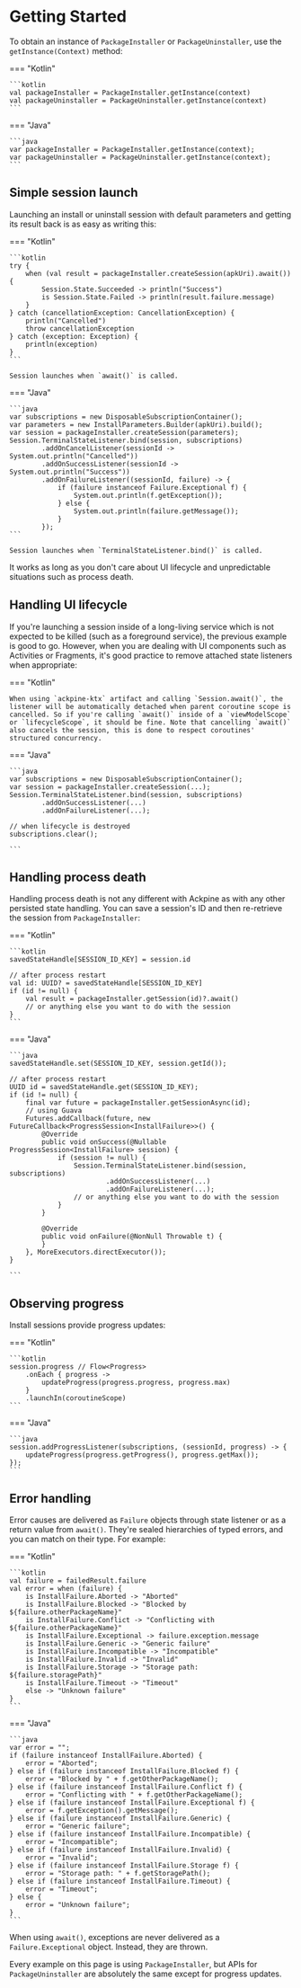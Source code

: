 Getting Started
===============

To obtain an instance of `PackageInstaller` or `PackageUninstaller`, use the `getInstance(Context)` method:

=== "Kotlin"

    ```kotlin
    val packageInstaller = PackageInstaller.getInstance(context)
    val packageUninstaller = PackageUninstaller.getInstance(context)
    ```

=== "Java"

    ```java
    var packageInstaller = PackageInstaller.getInstance(context);
    var packageUninstaller = PackageUninstaller.getInstance(context);
    ```

Simple session launch
---------------------

Launching an install or uninstall session with default parameters and getting its result back is as easy as writing this:

=== "Kotlin"

    ```kotlin
    try {
        when (val result = packageInstaller.createSession(apkUri).await()) {
            Session.State.Succeeded -> println("Success")
            is Session.State.Failed -> println(result.failure.message)
        }
    } catch (cancellationException: CancellationException) {
        println("Cancelled")
        throw cancellationException
    } catch (exception: Exception) {
        println(exception)
    }
    ```

    Session launches when `await()` is called.

=== "Java"

    ```java
    var subscriptions = new DisposableSubscriptionContainer();
    var parameters = new InstallParameters.Builder(apkUri).build();
    var session = packageInstaller.createSession(parameters);
    Session.TerminalStateListener.bind(session, subscriptions)
            .addOnCancelListener(sessionId -> System.out.println("Cancelled"))
            .addOnSuccessListener(sessionId -> System.out.println("Success"))
            .addOnFailureListener((sessionId, failure) -> {
                if (failure instanceof Failure.Exceptional f) {
                    System.out.println(f.getException());
                } else {
                    System.out.println(failure.getMessage());
                }
            });
    ```

    Session launches when `TerminalStateListener.bind()` is called.

It works as long as you don't care about UI lifecycle and unpredictable situations such as process death.

Handling UI lifecycle
---------------------

If you're launching a session inside of a long-living service which is not expected to be killed (such as a foreground service), the previous example is good to go. However, when you are dealing with UI components such as Activities or Fragments, it's good practice to remove attached state listeners when appropriate:

=== "Kotlin"

    When using `ackpine-ktx` artifact and calling `Session.await()`, the listener will be automatically detached when parent coroutine scope is cancelled. So if you're calling `await()` inside of a `viewModelScope` or `lifecycleScope`, it should be fine. Note that cancelling `await()` also cancels the session, this is done to respect coroutines' structured concurrency.

=== "Java"

    ```java
    var subscriptions = new DisposableSubscriptionContainer();
    var session = packageInstaller.createSession(...);
    Session.TerminalStateListener.bind(session, subscriptions)
            .addOnSuccessListener(...)
            .addOnFailureListener(...);
    
    // when lifecycle is destroyed
    subscriptions.clear();
	
    ```

Handling process death
----------------------

Handling process death is not any different with Ackpine as with any other persisted state handling. You can save a session's ID and then re-retrieve the session from `PackageInstaller`:

=== "Kotlin"

    ```kotlin
    savedStateHandle[SESSION_ID_KEY] = session.id
    
    // after process restart
    val id: UUID? = savedStateHandle[SESSION_ID_KEY]
    if (id != null) {
        val result = packageInstaller.getSession(id)?.await()
		// or anything else you want to do with the session
    }
    ```

=== "Java"

    ```java
    savedStateHandle.set(SESSION_ID_KEY, session.getId());
    
    // after process restart
    UUID id = savedStateHandle.get(SESSION_ID_KEY);
    if (id != null) {
        final var future = packageInstaller.getSessionAsync(id);
        // using Guava
        Futures.addCallback(future, new FutureCallback<ProgressSession<InstallFailure>>() {
            @Override
            public void onSuccess(@Nullable ProgressSession<InstallFailure> session) {
                if (session != null) {
                    Session.TerminalStateListener.bind(session, subscriptions)
                            .addOnSuccessListener(...)
                            .addOnFailureListener(...);
                    // or anything else you want to do with the session
                }
            }
            
            @Override
            public void onFailure(@NonNull Throwable t) {
            }
        }, MoreExecutors.directExecutor());
    }
    
    ```

Observing progress
------------------

Install sessions provide progress updates:

=== "Kotlin"

    ```kotlin
    session.progress // Flow<Progress>
        .onEach { progress ->
            updateProgress(progress.progress, progress.max)
        }
        .launchIn(coroutineScope)
    ```

=== "Java"

    ```java
    session.addProgressListener(subscriptions, (sessionId, progress) -> {
        updateProgress(progress.getProgress(), progress.getMax());
    });
    ```

Error handling
--------------

Error causes are delivered as `Failure` objects through state listener or as a return value from `await()`. They're sealed hierarchies of typed errors, and you can match on their type. For example:

=== "Kotlin"

    ```kotlin
    val failure = failedResult.failure
    val error = when (failure) {
        is InstallFailure.Aborted -> "Aborted"
        is InstallFailure.Blocked -> "Blocked by ${failure.otherPackageName}"
        is InstallFailure.Conflict -> "Conflicting with ${failure.otherPackageName}"
        is InstallFailure.Exceptional -> failure.exception.message
        is InstallFailure.Generic -> "Generic failure"
        is InstallFailure.Incompatible -> "Incompatible"
        is InstallFailure.Invalid -> "Invalid"
        is InstallFailure.Storage -> "Storage path: ${failure.storagePath}"
        is InstallFailure.Timeout -> "Timeout"
        else -> "Unknown failure"
    }
    ```

=== "Java"

    ```java
    var error = "";
    if (failure instanceof InstallFailure.Aborted) {
        error = "Aborted";
    } else if (failure instanceof InstallFailure.Blocked f) {
        error = "Blocked by " + f.getOtherPackageName();
    } else if (failure instanceof InstallFailure.Conflict f) {
        error = "Conflicting with " + f.getOtherPackageName();
    } else if (failure instanceof InstallFailure.Exceptional f) {
        error = f.getException().getMessage();
    } else if (failure instanceof InstallFailure.Generic) {
        error = "Generic failure";
    } else if (failure instanceof InstallFailure.Incompatible) {
        error = "Incompatible";
    } else if (failure instanceof InstallFailure.Invalid) {
        error = "Invalid";
    } else if (failure instanceof InstallFailure.Storage f) {
        error = "Storage path: " + f.getStoragePath();
    } else if (failure instanceof InstallFailure.Timeout) {
        error = "Timeout";
    } else {
        error = "Unknown failure";
    }
    ```

When using `await()`, exceptions are never delivered as a `Failure.Exceptional` object. Instead, they are thrown.

Every example on this page is using `PackageInstaller`, but APIs for `PackageUninstaller` are absolutely the same except for progress updates.